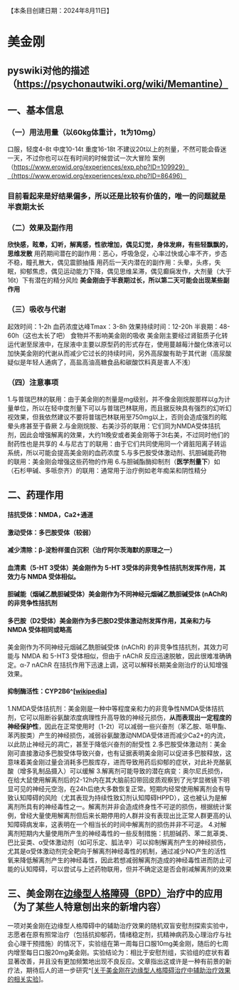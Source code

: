 ﻿【本条目创建日期：2024年8月11日】
# 美金刚
## pyswiki对他的描述（https://psychonautwiki.org/wiki/Memantine）
## 一、基本信息
### （一）用法用量（以60kg体重计，1t为10mg）
口服，轻度4-8t 中度10-14t 重度16-18t
不建议20t以上的剂量，不然可能会昏迷一天，不过你也可以在有时间的时候尝试一次大冒险
案例（https://www.erowid.org/experiences/exp.php?ID=109929）（https://www.erowid.org/experiences/exp.php?ID=86496）
### 目前看起来是好结果偏多，所以还是比较有价值的，唯一的问题就是半衰期太长
### （二）效果及副作用
**欣快感，眩晕，幻听，解离感，性欲增加，偶见幻觉，身体发麻，有些轻飘飘的，思维发散**
用药期间潜在的副作用：恶心，呼吸急促，心率过快或心率不齐，步态不稳，瞳孔散大，偶见震颤抽搐
用药后一天内潜在的副作用：头晕，头疼，失眠，抑郁焦虑，偶见运动能力下降，偶见思维呆滞，偶见癫痫发作，大剂量（大于16t）下有潜在的精分风险
**美金刚由于半衰期过长，所以第二天可能会出现某些副作用**
### （三）吸收与代谢
起效时间：1-2h
血药浓度达峰Tmax：3-8h
效果持续时间：12-20h
半衰期：48-60h（这也太长了吧）
食物并不影响美金刚的吸收
美金刚主要经过肾脏质子化转运代谢至尿液中，在尿液中主要以原型药的形式存在，使用蔓越莓汁酸化体液可以加快美金刚的代谢从而减少它过长的持续时间，另外高尿酸有助于其代谢（高尿酸疑似是年轻人通病了，高盐高油高糖食品和碳酸饮料真是害人不浅）
### （四）注意事项
1.与普瑞巴林的联用：由于美金刚的剂量是mg级别，并不像金刚烷胺那样以g为计量单位，所以在轻中度剂量下可以与普瑞巴林联用，而且据反映具有强烈的幻听幻视效果，但我依然建议不要将普瑞巴林联用至750mg以上，否则会造成强烈的眩晕头疼甚至于昏厥
2.与金刚烷胺、右美沙芬的联用：它们同为NMDA受体拮抗剂，因此会增强解离的效果，大约1t晚安或者美金刚等于3t右美，不过同时他们的耐药性也是共享的
4.与尼古丁的联用：由于它们共同使用同一个肾脏阳离子转运系统，所以可能会提高美金刚的血药浓度
5.与多巴胺受体激动剂、抗胆碱能药物的联用：美金刚会增强这些药物的作用
6.与胆碱酯酶抑制剂（**医学剂量下**）如（石杉甲碱、多哌奈齐）的联用：通常用于治疗例如老年痴呆和阴性精分
## 二、药理作用
#### 拮抗受体：NMDA，Ca2+通道
#### 激动受体：多巴胺受体（较弱）
#### 减少清除：β-淀粉样蛋白沉积（治疗阿尔茨海默的原理之一）
#### 血清素（5-HT 3受体）美金刚作为 5-HT 3受体的非竞争性拮抗剂发挥作用，其效力与 NMDA 受体相似。
#### 胆碱能（烟碱乙酰胆碱受体）美金刚作为不同神经元烟碱乙酰胆碱受体 (nAChR) 的非竞争性拮抗剂
#### 多巴胺（D2受体）美金刚作为多巴胺D2受体激动剂发挥作用，其亲和力与 NMDA 受体相同或略高
美金刚作为不同神经元烟碱乙酰胆碱受体 (nAChR) 的非竞争性拮抗剂，其效力可能与 NMDA 和 5-HT3 受体相似，但由于 nAChR 反应迅速脱敏，因此很难准确确定。α-7 nAChR 在拮抗作用下迅速上调，这可以解释长期美金刚治疗的认知增强效果。
#### 抑制酶活性：CYP2B6^[[wikipedia](https://en.wikipedia.org/wiki/CYP2B6#CYP2B6_ligands)]
1.NMDA受体拮抗剂：美金刚是一种中等程度亲和力的非竞争性NMDA受体拮抗剂，它可以阻断谷氨酸浓度病理性升高导致的神经元损伤，**从而表现出一定程度的神经保护性**，因此在正常使用时（1-2t）可以减弱一些兴奋剂（苯乙胺、哌甲酯、苯丙胺类）产生的神经损伤，减弱谷氨酸激动NMDA受体进而减少Ca2+的内流，以此防止神经元的凋亡，甚至于降低兴奋剂的耐受性
2.多巴胺受体激动剂：美金刚可直接激动多巴胺受体导致兴奋，也有证据表明美金刚可以促进多巴胺释放，这意味着美金刚过量会消耗多巴胺库存，进而导致用药后抑郁的症状，对此补充酪氨酸（增多乳制品摄入）可以缓解
3.解离剂可能导致的潜在病变：奥尔尼氏损伤，在给大鼠使用解离剂后的2-12h内在其大脑前扣带回皮质观察到了光学显微镜下明显可见的神经元空泡，在24h后绝大多数恢复正常。短期内经常使用解离剂会有导致认知障碍的风险（尤其表现为持续性致幻剂认知障碍HPPD），这也被认为是解离剂所具有的神经毒性之一。解离剂并非会造成终身性不可逆的损伤，根据统计案例，曾经大量使用解离剂但后来长期停用的人群并没有表现出比正常人群更高的认知障碍病发率，这表明在一个相当长的时间中解离剂的损伤并非不可逆。
4.对解离剂短期内大量使用所产生的神经毒性的一些反制措施：抗胆碱药、苯二氮䓬类、巴比妥类、α受体激动剂（如可乐定、胍法辛）可以抑制解离剂产生的神经损伤，尤其是α受体激动剂完全靶向于解离剂神经毒性的机制，通过减少NO产生的活性氧来降低解离剂产生的神经毒性，因此若想减弱解离剂造成的神经毒性进而防止可能的认知障碍，可以尝试与上述药物联用，但并不确定这是否会削减解离剂的效果
## 三、美金刚在[边缘型人格障碍（BPD）](/psychiatry/边缘型人格障碍（BPD）)治疗中的应用（为了某些人特意刨出来的新增内容）
一项对美金刚在边缘型人格障碍中的辅助治疗效果的随机双盲安慰剂探索实验中，志愿者在原有照常治疗（包括抗抑郁药，情绪稳定剂，抗精神病药及心理治疗与社会心理干预措施）的情况下，实验组在第一周每日口服10mg美金刚，随后的七周内增至每日口服20mg美金刚。实验结论为：相比于安慰剂组，实验组的症状有着显著改善，并且没有更加频繁地出现不良反应。文章指出这或许是一种有前景的新疗法，期待后人的进一步研究^[[关于美金刚在边缘型人格障碍治疗中辅助治疗效果的相关实验](https://link.springer.com/article/10.1007/s40263-018-0506-8?utm_source=xmol&utm_medium=affiliate&utm_content=meta&utm_campaign=DDCN_1_GL01_metadata)]。

